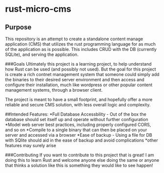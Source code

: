 # rust-micro-cms
## Purpose
This repository is an attempt to create a standalone content manage application (CMS) that utilizes the rust programming language for as much of the application as is possible. This includes CRUD with the DB (currently SQLite), and serving the application.

###Goals
Ultimately this project is a learning project, to help understand how Rust can be used (and possibly not used). But the goal for this project is create a rich contnet management system that someone could simply add the binaries to their desired server environment and then access and configure their installation, much like wordpress or other popular content management systems, through a browser client. 

The project is meant to have a small footprint, and hopefully offer a more reliable and secure CMS solution, with less overall logic and complexity.

##Intended Features:
*Full Database Accessbility - Out of the box the database should set itself up and operate without further configuration
*Model web server best practices, including properly configured CORS, and so on
*Compile to a single binary that can then be placed on your server and accessed via a browser
*Ease of backup - Using a file for DB with SQlite should aid in the ease of backup and avoid complications
*other features may surely arise


###Contributing
If you want to contribute to this project that is great! I am doing this to learn Rust and welcome anyone else doing the same or anyone that thinks a solution like this is something they would like to see happen!
